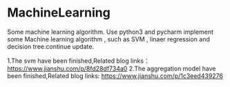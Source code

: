 # MachineLearning
Some machine learning algorithm.
Use python3 and pycharm implement some  Machine learning algorithm , such as SVM , linaer regression and decision tree.continue update.

1.The svm have been finished,Related blog links：https://www.jianshu.com/p/8fd28df734a0
2.The aggregation model have been finished,Related blog links: https://www.jianshu.com/p/1c3eed439276
